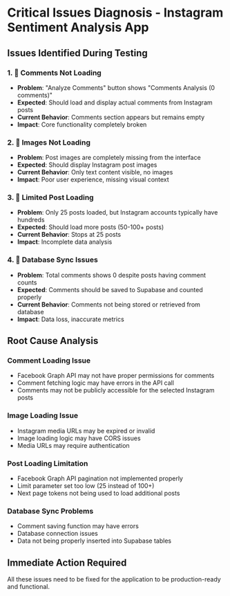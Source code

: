 # Critical Issues Diagnosis - Instagram Sentiment Analysis App

## Issues Identified During Testing

### 1. 🚨 Comments Not Loading
- **Problem**: "Analyze Comments" button shows "Comments Analysis (0 comments)" 
- **Expected**: Should load and display actual comments from Instagram posts
- **Current Behavior**: Comments section appears but remains empty
- **Impact**: Core functionality completely broken

### 2. 🚨 Images Not Loading  
- **Problem**: Post images are completely missing from the interface
- **Expected**: Should display Instagram post images
- **Current Behavior**: Only text content visible, no images
- **Impact**: Poor user experience, missing visual context

### 3. 🚨 Limited Post Loading
- **Problem**: Only 25 posts loaded, but Instagram accounts typically have hundreds
- **Expected**: Should load more posts (50-100+ posts)
- **Current Behavior**: Stops at 25 posts
- **Impact**: Incomplete data analysis

### 4. 🚨 Database Sync Issues
- **Problem**: Total comments shows 0 despite posts having comment counts
- **Expected**: Comments should be saved to Supabase and counted properly
- **Current Behavior**: Comments not being stored or retrieved from database
- **Impact**: Data loss, inaccurate metrics

## Root Cause Analysis

### Comment Loading Issue
- Facebook Graph API may not have proper permissions for comments
- Comment fetching logic may have errors in the API call
- Comments may not be publicly accessible for the selected Instagram posts

### Image Loading Issue  
- Instagram media URLs may be expired or invalid
- Image loading logic may have CORS issues
- Media URLs may require authentication

### Post Loading Limitation
- Facebook Graph API pagination not implemented properly
- Limit parameter set too low (25 instead of 100+)
- Next page tokens not being used to load additional posts

### Database Sync Problems
- Comment saving function may have errors
- Database connection issues
- Data not being properly inserted into Supabase tables

## Immediate Action Required
All these issues need to be fixed for the application to be production-ready and functional.
